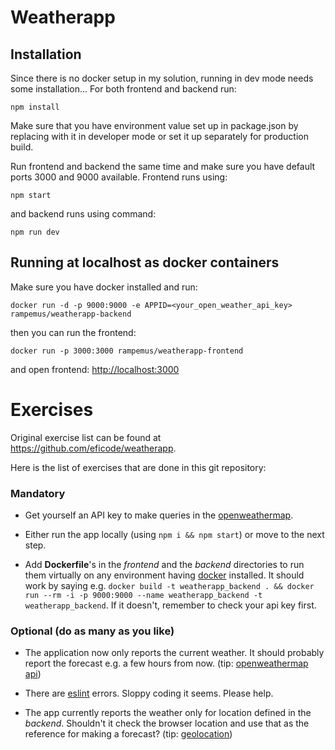 # Weatherapp

## Installation

Since there is no docker setup in my solution, running in dev mode needs some installation... For both frontend and backend run:

`npm install`

Make sure that you have environment value set up in package.json by replacing <SECRET> with it in developer mode or set it up separately for production build.

Run frontend and backend the same time and make sure you have default ports 3000 and 9000 available. Frontend runs using:

`npm start`

and backend runs using command:

`npm run dev`

## Running at localhost as docker containers

Make sure you have docker installed and run:

`docker run -d -p 9000:9000 -e APPID=<your_open_weather_api_key> rampemus/weatherapp-backend`

then you can run the frontend:

`docker run -p 3000:3000 rampemus/weatherapp-frontend`

and open frontend: [http://localhost:3000](http://localhost:3000)

# Exercises

Original exercise list can be found at https://github.com/eficode/weatherapp.

Here is the list of exercises that are done in this git repository:

### Mandatory

* Get yourself an API key to make queries in the [openweathermap](http://openweathermap.org/).

* Either run the app locally (using `npm i && npm start`) or move to the next step.

* Add **Dockerfile**'s in the *frontend* and the *backend* directories to run them virtually on any environment having [docker](https://www.docker.com/) installed. It should work by saying e.g. `docker build -t weatherapp_backend . && docker run --rm -i -p 9000:9000 --name weatherapp_backend -t weatherapp_backend`. If it doesn't, remember to check your api key first.

### Optional (do as many as you like)

* The application now only reports the current weather. It should probably report the forecast e.g. a few hours from now. (tip: [openweathermap api](https://openweathermap.org/forecast5))

* There are [eslint](http://eslint.org/) errors. Sloppy coding it seems. Please help.

* The app currently reports the weather only for location defined in the *backend*. Shouldn't it check the browser location and use that as the reference for making a forecast? (tip: [geolocation](https://developer.mozilla.org/en-US/docs/Web/API/Geolocation/Using_geolocation))

